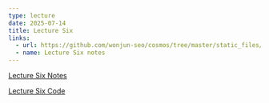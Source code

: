 ```yaml
---
type: lecture
date: 2025-07-14
title: Lecture Six
links:
  - url: https://github.com/wonjun-seo/cosmos/tree/master/static_files/presentations/lecture_six/
  - name: Lecture Six notes 
---
```


[Lecture Six Notes](https://github.com/wonjun-seo/cosmos/tree/master/static_files/presentations/lecture_five/)

[Lecture Six Code](https://github.com/wonjun-seo/cosmos/tree/master/static_files/presentations/lecture_five/Prediction(1).pdf)

